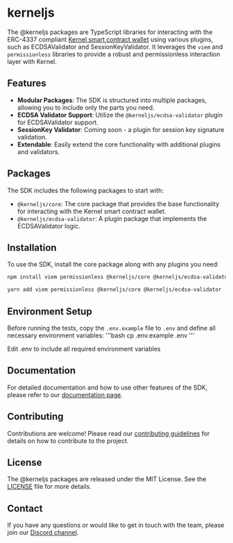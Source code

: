 # kerneljs

The @kerneljs packages are TypeScript libraries for interacting with the ERC-4337 compliant [Kernel smart contract wallet](https://github.com/zerodevapp/kernel) using various plugins, such as ECDSAValidator and SessionKeyValidator. It leverages the `viem` and `permissionless` libraries to provide a robust and permissionless interaction layer with Kernel.

## Features

- **Modular Packages**: The SDK is structured into multiple packages, allowing you to include only the parts you need.
- **ECDSA Validator Support**: Utilize the `@kerneljs/ecdsa-validator` plugin for ECDSAValidator support.
- **SessionKey Validator**: Coming soon - a plugin for session key signature validation.
- **Extendable**: Easily extend the core functionality with additional plugins and validators.

## Packages

The SDK includes the following packages to start with:

- `@kerneljs/core`: The core package that provides the base functionality for interacting with the Kernel smart contract wallet.
- `@kerneljs/ecdsa-validator`: A plugin package that implements the ECDSAValidator logic.

## Installation

To use the SDK, install the core package along with any plugins you need:

```bash
npm install viem permissionless @kerneljs/core @kerneljs/ecdsa-validator
```

```bash
yarn add viem permissionless @kerneljs/core @kerneljs/ecdsa-validator
```

## Environment Setup

Before running the tests, copy the `.env.example` file to `.env` and define all necessary environment variables:
'''bash
cp .env.example .env
'''

Edit .env to include all required environment variables


## Documentation

For detailed documentation and how to use other features of the SDK, please refer to our [documentation page](https://docs.kerneljs.org).

## Contributing

Contributions are welcome! Please read our [contributing guidelines](./CONTRIBUTING.md) for details on how to contribute to the project.

## License

The @kerneljs packages are released under the MIT License. See the [LICENSE](./LICENSE) file for more details.

## Contact

If you have any questions or would like to get in touch with the team, please join our [Discord channel](https://discord.gg/KS9MRaTSjx).